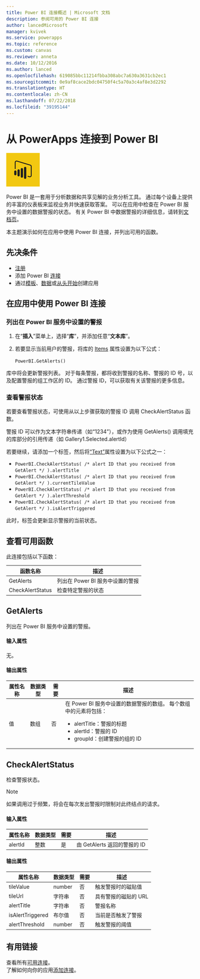 ```yaml
---
title: Power BI 连接概述 | Microsoft 文档
description: 参阅可用的 Power BI 连接
author: lancedMicrosoft
manager: kvivek
ms.service: powerapps
ms.topic: reference
ms.custom: canvas
ms.reviewer: anneta
ms.date: 10/12/2016
ms.author: lanced
ms.openlocfilehash: 619085bbc11214fbba308abc7a630a3631cb2ec1
ms.sourcegitcommit: 0e9af8cace2bdc04750f4c5a70a3c4af8e3d2292
ms.translationtype: HT
ms.contentlocale: zh-CN
ms.lasthandoff: 07/22/2018
ms.locfileid: "39195144"
---
```

# <a name="connect-to-power-bi-from-powerapps"></a>从 PowerApps 连接到 Power BI
![Power BI](./media/connection-powerbi/powerbiicon.png)

Power BI 是一套用于分析数据和共享见解的业务分析工具。 通过每个设备上提供的丰富的仪表板来监视业务并快速获取答案。 可以在应用中检查在 Power BI 服务中设置的数据警报的状态。 有关 Power BI 中数据警报的详细信息，请转到[文档页](https://https://docs.microsoft.com/power-bi/service-set-data-alerts)。

本主题演示如何在应用中使用 Power BI 连接，并列出可用的函数。

## <a name="prerequisites"></a>先决条件
* [注册](https://web.powerapps.com?utm_source=padocs&utm_medium=linkinadoc&utm_campaign=referralsfromdoc)
* 添加 Power BI [连接](https://powerapps.microsoft.com/tutorials/add-manage-connections/)
* 通过[模板](https://powerapps.microsoft.com/tutorials/get-started-test-drive/)、[数据](https://powerapps.microsoft.com/tutorials/get-started-create-from-data/)或[从头开始](https://powerapps.microsoft.com/tutorials/get-started-create-from-blank/)创建应用

## <a name="use-the-power-bi-connection-in-your-app"></a>在应用中使用 Power BI 连接
### <a name="list-the-alerts-that-youve-set-up-in-the-power-bi-service"></a>列出在 Power BI 服务中设置的警报
1. 在“**插入**”菜单上，选择“**库**”，并添加任意“**文本库**”。
2. 若要显示当前用户的警报，将库的 [Items](../controls/properties-core.md) 属性设置为以下公式：

   `PowerBI.GetAlerts()`

库中将会更新警报列表。 对于每条警报，都将收到警报的名称、警报的 ID 号，以及配置警报的组工作区的 ID。 通过警报 ID，可以获取有关该警报的更多信息。

### <a name="view-the-status-of-an-alert"></a>查看警报状态
若要查看警报状态，可使用从以上步骤获取的警报 ID 调用 CheckAlertStatus 函数。

警报 ID 可以作为文本字符串传递（如“1234”），或作为使用 GetAlerts() 调用填充的库部分的引用传递（如 Gallery1.Selected.alertId）

若要继续，请添加一个标签，然后将[“Text”](../controls/properties-core.md)属性设置为以下公式之一：

* `PowerBI.CheckAlertStatus( /* alert ID that you received from GetAlert */ ).alertTitle`
* `PowerBI.CheckAlertStatus( /* alert ID that you received from GetAlert */ ).currentTileValue`
* `PowerBI.CheckAlertStatus( /* alert ID that you received from GetAlert */ ).alertThreshold`
* `PowerBI.CheckAlertStatus( /* alert ID that you received from GetAlert */ ).isAlertTriggered`

此时，标签会更新显示警报的当前状态。

## <a name="view-the-available-functions"></a>查看可用函数
此连接包括以下函数：

| 函数名称 | 描述 |
| --- | --- |
| GetAlerts |列出在 Power BI 服务中设置的警报 |
| CheckAlertStatus |检查特定警报的状态 |

## <a name="getalerts"></a>GetAlerts
列出在 Power BI 服务中设置的警报。

#### <a name="input-properties"></a>输入属性
无。

#### <a name="output-properties"></a>输出属性

| 属性名称 | 数据类型 | 需要 | 描述 |
| --- | --- | --- | --- |
| 值 |数组 |否 |在 Power BI 服务中设置的数据警报的数组。 每个数组中的元素将包括： <ul><li>alertTitle：警报的标题</li><li>alertId：警报的 ID</li><li>groupId：创建警报的组的 ID</li></ul> |

## <a name="checkalertstatus"></a>CheckAlertStatus
检查警报状态。

> [!NOTE]
> 如果调用过于频繁，将会在每次发出警报时限制对此终结点的请求。

#### <a name="input-properties"></a>输入属性

| 属性名称 | 数据类型 | 需要 | 描述 |
| --- | --- | --- | --- |
| alertId |整数 |是 |由 GetAlerts 返回的警报的 ID |

#### <a name="output-properties"></a>输出属性

| 属性名称 | 数据类型 | 需要 | 描述 |
| --- | --- | --- | --- |
| tileValue |number |否 |触发警报时的磁贴值 |
| tileUrl |字符串 |否 |具有警报的磁贴的 URL |
| alertTitle |字符串 |否 |警报名称 |
| isAlertTriggered |布尔值 |否 |当前是否触发了警报 |
| alertThreshold |number |否 |触发警报的阈值 |

## <a name="helpful-links"></a>有用链接
查看所有[可用连接](../connections-list.md)。  
了解如何向你的应用[添加连接](../add-manage-connections.md)。

